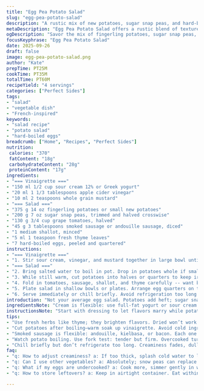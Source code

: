 ```yaml
---
title: "Egg Pea Potato Salad"
slug: "egg-pea-potato-salad"
description: "A rustic mix of new potatoes, sugar snap peas, and hard-boiled eggs tossed in a creamy cider vinegar dressing with smoky paprika sausage and fresh herbs. Crunch from fresh peas meets tender potatoes; eggs add richness. Quick poach for snap peas; using fingerling potatoes for texture. Cream base allows tang and mustard bite, balanced by sweet cherry tomatoes. Simple, flavorful, adaptable with chorizo or smoked sausage swap, and thyme in place of estragon. Cool ingredients properly to avoid white sauce breaking. Bright colors and varied textures. Easy plating with halved eggs on top."
metaDescription: "Egg Pea Potato Salad offers a rustic blend of textures and flavors, featuring potatoes, eggs, and peas in a creamy cider dressing."
ogDescription: "Savor the mix of fingerling potatoes, sugar snap peas, and rich eggs in this Egg Pea Potato Salad. Perfect for lunch or a light dinner."
focusKeyphrase: "Egg Pea Potato Salad"
date: 2025-09-26
draft: false
image: egg-pea-potato-salad.png
author: "Kate"
prepTime: PT25M
cookTime: PT35M
totalTime: PT60M
recipeYield: "4 servings"
categories: ["Perfect Sides"]
tags:
- "salad"
- "vegetable dish"
- "French-inspired"
keywords:
- "salad recipe"
- "potato salad"
- "hard-boiled eggs"
breadcrumb: ["Home", "Recipes", "Perfect Sides"]
nutrition: 
 calories: "370"
 fatContent: "18g"
 carbohydrateContent: "28g"
 proteinContent: "17g"
ingredients:
- "=== Vinaigrette ==="
- "150 ml 1/2 cup sour cream 12% or Greek yogurt"
- "20 ml 1 1/3 tablespoons apple cider vinegar"
- "10 ml 2 teaspoons whole grain mustard"
- "=== Salad ==="
- "375 g 14 oz fingerling potatoes or small new potatoes"
- "200 g 7 oz sugar snap peas, trimmed and halved crosswise"
- "130 g 3/4 cup grape tomatoes, halved"
- "45 g 3 tablespoons smoked sausage or andouille sausage, diced"
- "1 medium shallot, minced"
- "5 ml 1 teaspoon fresh thyme leaves"
- "7 hard-boiled eggs, peeled and quartered"
instructions:
- "=== Vinaigrette ==="
- "1. Stir sour cream, vinegar, and mustard together in large bowl until smooth. Season with salt and freshly ground pepper. The creaminess must be stable — don’t overdo vinegar or sauce breaks."
- "=== Salad ==="
- "2. Bring salted water to boil in pot. Drop in potatoes whole if small or halved if bigger. Cook until potatoes can be pierced easily but still hold shape – about 30 minutes; test by stabbing with paring knife. Add snap peas last 3 minutes so they stay crisp and bright green. Drain immediately; rinse under cold water until cool to stop cooking and keep peas snappy."
- "3. While still warm, cut potatoes into halves or quarters to keep irregular chunks. Toss gently with vinaigrette, coating but not mashing. Warm potatoes absorb flavor better; cold dressing first may harden cream."
- "4. Fold in tomatoes, sausage, shallot, and thyme carefully -- want bursts of acidity and smoky fat balanced by herbs. Adjust salt and pepper. If sauce too thick, a splash cold water or vinegar to loosen gently."
- "5. Plate salad in shallow bowls or plates. Arrange egg quarters on top with cut side up, so yolks contrast with colors below. Don’t stir eggs in — keeps texture distinct."
- "6. Serve immediately or chill briefly. Avoid refrigeration too long or cream firms and salad dulls. Bring to cool room temp before serving if chilled."
introduction: "Not your average egg salad. Potatoes add heft; sugar snap peas snap loud under teeth. Cream with cider vinegar makes bite but stays soft, no curdling if you watch your acid levels. Smoky sausage spices up textures — swap for kielbasa or omit for veggie version. Fresh thyme here pulls all the layers together, lending a rustic feel. Don’t blitz the potatoes — you want chunky, not mashed. Eggs halved to keep yolk intact, a vibrant pop on plate. Use fingerling or baby potatoes for thin skin and earthy taste, easy to toss without peeling. Quick boil method means peas stay crisp, not floppy. This one’s a weekday lunch or light dinner, no fuss, just go deep on flavor profiles, balance acidity with cream, and rely on textures to captivate. Time it well — potatoes that are exactly fork-tender, peas that still grit between your teeth, eggs cooked just right with firm whites but creamy yolks."
ingredientsNote: "Cream is flexible: use full-fat yogurt or sour cream around 12–15%. Avoid 35% cream here unless you want runny dressing. Vinegar choice crucial for acidity balance — cider vinegar adds mild fruitiness versus sharper white vinegar. Whole grain mustard chosen for texture and mild heat; Dijon works but changes profile. Potatoes: fingerlings preferred for skin-on experience, less peeling, firmer flesh. You can swap sugar snap peas with snow peas, trimmed similarly, but they cook faster — watch timing. Smoked sausage can be andouille, kielbasa, or even a lightly cooked bacon lardons; all add smoky fat. If no fresh thyme, tarragon or flat-leaf parsley for herbal brightness."
instructionsNote: "Start with dressing to let flavors marry while potatoes cook — creamy base tastes flat unmixed. Salt water in pot important for flavor infusion. Don’t overboil potatoes: piercing test is best; soft but not falling apart. Peas added last to maintain bite and vibrant green color. Immediate ice-water bath or cold rinse crucial stop heat; avoids overcooking and mushy texture. Warm potatoes absorb dressing better than cold — helps to integrate flavors. Gently fold ingredients to keep textures distinct; no mashing. Eggs quartered, not sliced, preserve yolk integrity for visual and textural contrast. Season final salad, taste for vinegar and salt - cream dulls acid a bit so adjust. Chill briefly if desired, but serve near room temp for full creaminess. Dressing thick? Thin sparingly with water, not extra vinegar—too acidic breaks emulsion. Plate with eggs on top for presentation and textural interest."
tips:
- "Use fresh herbs like thyme; they brighten flavors. Dried won’t work as well. If no thyme, tarragon could work."
- "Cut potatoes after boiling—warm soak up vinaigrette. Avoid cold ingredients first. Delicious flavor infusion."
- "Smoked sausage is flexible: andouille, kielbasa, or bacon. Each one brings unique taste. Choose based on preference."
- "Watch potato boiling. Use fork test: tender but firm. Overcooked turns mushy—don’t let that happen."
- "Chill briefly but don’t refrigerate too long. Creaminess fades, dull texture results. Room temp for best serving."
faq:
- "q: How to adjust creaminess? a: If too thick, splash cold water to loosen. Don’t add vinegar; won’t work."
- "q: Can I use other vegetables? a: Absolutely; snow peas can replace sugar snaps. Just adjust cooking time."
- "q: What if my eggs are undercooked? a: Cook more, simmer gently in water for proper doneness. Firm whites, creamy yolks desired."
- "q: How to store leftovers? a: Keep in airtight container. Eat within a couple days. Texture may change, but still tasty."

---
```

